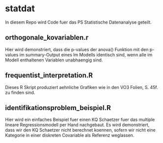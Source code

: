 # statdat

In diesem Repo wird Code fuer das PS Statistische Datenanalyse geteilt.

## orthogonale_kovariablen.r

Hier wird demonstriert, dass die p-values der anova() Funktion mit den p-values im summary-Output eines lm Modells identisch sind, wenn alle im Modell enthaltenen Variablen unabhaengig sind.

## frequentist_interpretation.R

Dieses R Skript produziert aehnliche Grafiken wie in den VO3 Folien, S. 45f. zu finden sind. 

## identifikationsproblem_beispiel.R

Hier wird ein einfaches Beispiel fuer einen KQ Schaetzer fuer das multiple lineare Regressionsmodell per Hand nachgebaut. Es wird demonstriert, dass wir den KQ Schaetzer nicht berechnet koennen, sofern wir nicht eine Kategorie in einer diskreten Covariable als Referenz weglassen.
